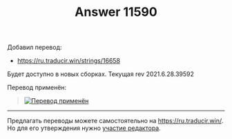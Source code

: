 ﻿---
title: "Answer 11590"
se.owner.user_id: 176217
se.owner.display_name: "αλεχολυτ"
se.owner.link: "https://ru.meta.stackoverflow.com/users/176217/%ce%b1%ce%bb%ce%b5%cf%87%ce%bf%ce%bb%cf%85%cf%84"
se.answer_id: 11590
se.question_id: 11589
se.post_type: answer
se.is_accepted: False
---
<p>Добавил перевод:</p>
<ul>
<li><a href="https://ru.traducir.win/strings/16658" rel="nofollow noreferrer">https://ru.traducir.win/strings/16658</a></li>
</ul>
<p>Будет доступно в новых сборках. Текущая rev 2021.6.28.39592</p>
<p>Перевод применён:</p>
<blockquote>
<p><a href="https://i.stack.imgur.com/ptJRZ.png" rel="nofollow noreferrer"><img src="https://i.stack.imgur.com/ptJRZ.png" alt="Перевод применён" /></a></p>
</blockquote>
<hr />
<p>Предлагать переводы можете самостоятельно на <a href="https://ru.traducir.win/" rel="nofollow noreferrer">https://ru.traducir.win/</a>. Но для его утверждения нужно <a href="https://ru.meta.stackoverflow.com/q/10113/176217">участие редактора</a>.</p>
